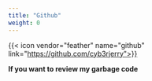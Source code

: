 ```yaml
---
title: "Github"
weight: 0
---
```

{{< icon vendor="feather" name="github" link="https://github.com/cyb3rjerry">}} 

**If you want to review my garbage code**